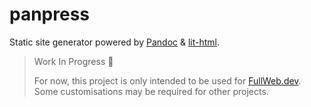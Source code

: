 # panpress

Static site generator powered by [Pandoc](https://pandoc.org/) & [lit-html](https://lit-html.polymer-project.org/).

> Work In Progress :construction:
>
> For now, this project is only intended to be used for [FullWeb.dev](https://fullweb.dev). Some customisations may be required for other projects.
